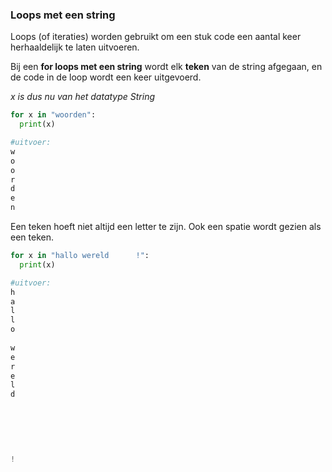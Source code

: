 ### Loops met een string

Loops (of iteraties) worden gebruikt om een stuk code een aantal keer herhaaldelijk te laten uitvoeren.

Bij een **for loops met een string** wordt elk **teken** van de string afgegaan, en de code in de loop wordt een keer uitgevoerd.

*x is dus nu van het datatype String*

```python
for x in "woorden":
  print(x)

#uitvoer:
w
o
o
r
d
e
n
```

Een teken hoeft niet altijd een letter te zijn. Ook een spatie wordt gezien als een teken.
```python
for x in "hallo wereld      !":
  print(x)

#uitvoer:
h
a
l
l
o
 
w
e
r
e
l
d
 
 
 
 
 
 
!
```
